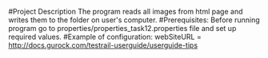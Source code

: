 #Project Description
The program reads all images from html page and writes them to the folder on user's computer.
#Prerequisites: 
Before running program go to properties/properties_task12.properties file and set up required values.
#Example of configuration: 
webSiteURL = http://docs.gurock.com/testrail-userguide/userguide-tips